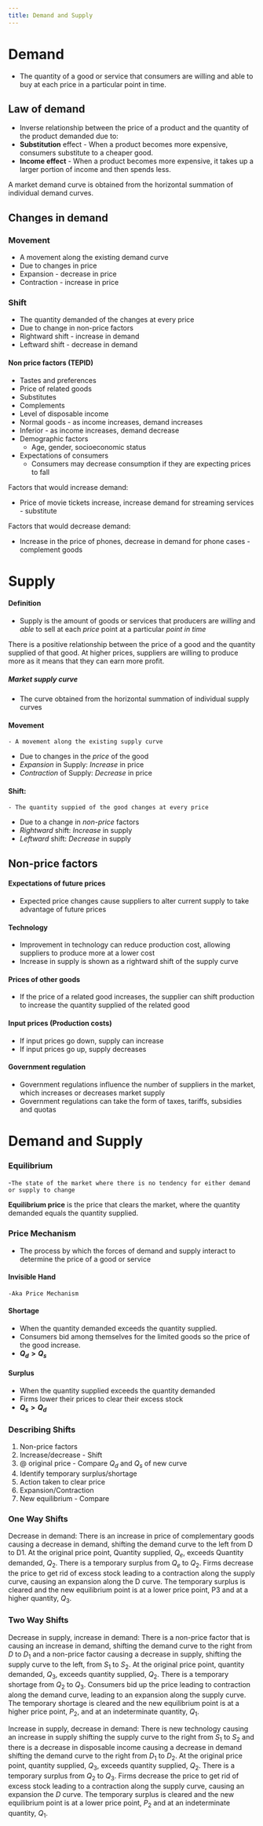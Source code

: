 ```yaml
---
title: Demand and Supply
---
```

# Demand
-   The quantity of a good or service that consumers are willing and able to buy at each price in a particular point in time.

## Law of demand
-   Inverse relationship between the price of a product and the quantity of the product demanded due to:
-   **Substitution** effect - When a product becomes more expensive, consumers substitute to a cheaper good.
-   **Income effect** - When a product becomes more expensive, it takes up a larger portion of income and then spends less.

A market demand curve is obtained from the horizontal summation of individual demand curves.

## Changes in demand

### Movement
-   A movement along the existing demand curve
-   Due to changes in price
-   Expansion - decrease in price
-   Contraction - increase in price

### Shift
-   The quantity demanded of the changes at every price
-   Due to change in non-price factors
-   Rightward shift - increase in demand
-   Leftward shift - decrease in demand

#### Non price factors (TEPID)
-   Tastes and preferences
-   Price of related goods
-   Substitutes
-   Complements
-   Level of disposable income
-   Normal goods - as income increases, demand increases
-   Inferior - as income increases, demand decrease
-   Demographic factors
	-   Age, gender, socioeconomic status
-   Expectations of consumers
	-   Consumers may decrease consumption if they are expecting prices to fall

Factors that would increase demand:
-   Price of movie tickets increase, increase demand for streaming services - substitute

Factors that would decrease demand:
-   Increase in the price of phones, decrease in demand for phone cases - complement goods

# Supply

#### Definition
- Supply is the amount of goods or services that producers are *willing* and *able* to sell at each *price* point at a particular *point in time*

There is a positive relationship between the price of a good and the quantity supplied of that good.
At higher prices, suppliers are willing to produce more as it means that they can earn more profit.

##### Market supply curve
- The curve obtained from the horizontal summation of individual supply curves

#### Movement
	- A movement along the existing supply curve
- Due to changes in the *price* of the good
- *Expansion* in Supply: *Increase* in price
- *Contraction* of Supply: *Decrease* in price

#### Shift:
	- The quantity suppied of the good changes at every price
- Due to a change in *non-price* factors
- *Rightward* shift: *Increase* in supply
- *Leftward* shift: *Decrease* in supply

## Non-price factors

#### Expectations of future prices
- Expected price changes cause suppliers to alter current supply to take advantage of future prices

#### Technology
- Improvement in technology can reduce production cost, allowing suppliers to produce more at a lower cost
- Increase in supply is shown as a rightward shift of the supply curve

#### Prices of other goods
- If the price of a related good increases, the supplier can shift production to increase the quantity supplied of the related good

#### Input prices (Production costs)
- If input prices go down, supply can increase
- If input prices go up, supply decreases

#### Government regulation
- Government regulations influence the number of suppliers in the market, which increases or decreases market supply
- Government regulations can take the form of taxes, tariffs, subsidies and quotas



# Demand and Supply

### Equilibrium
-`The state of the market where there is no tendency for either demand or supply to change`

**Equilibrium price** is the price that clears the market, where the quantity demanded equals the quantity supplied.

### Price Mechanism
- The process by which the forces of demand and supply interact to determine the price of a good or service

#### Invisible Hand
	-Aka Price Mechanism

#### Shortage
- When the quantity demanded exceeds the quantity supplied.
- Consumers bid among themselves for the limited goods so the price of the good increase.
- **$Q_d > Q_s$**

#### Surplus
- When the quantity supplied exceeds the quantity demanded
- Firms lower their prices to clear their excess stock
- **$Q_s > Q_d$**

### Describing Shifts
1. Non-price factors
2. Increase/decrease - Shift
3. @ original price - Compare $Q_d$ and $Q_s$ of new curve
4. Identify temporary surplus/shortage
5. Action taken to clear price
6. Expansion/Contraction
7. New equilibrium - Compare




### One Way Shifts
Decrease in demand:
	There is an increase in price of complementary goods causing a decrease in demand, shifting the demand curve to the left from D to D1. At the original price point, Quantity supplied, $Q_e$, exceeds Quantity demanded, $Q_2$. There is a temporary surplus from $Q_e$ to $Q_2$. Firms decrease the price to get rid of excess stock leading to a contraction along the supply curve, causing an expansion along the D curve. The temporary surplus is cleared and the new equilibrium point is at a lower price point, P3 and at a higher quantity, $Q_3$.

### Two Way Shifts
Decrease in supply, increase in demand:
	There is a non-price factor that is causing an increase in demand, shifting the demand curve to the right from $D$ to $D_1$ and a non-price factor causing a decrease in supply, shifting the supply curve to the left, from $S_1$ to $S_2$. At the original price point, quantity demanded, $Q_3$, exceeds quantity supplied, $Q_2$. There is a temporary shortage from $Q_2$ to $Q_3$. Consumers bid up the price leading to contraction along the demand curve, leading to an expansion along the supply curve. The temporary shortage is cleared and the new equilibrium point is at a higher price point, $P_2$, and at an indeterminate quantity, $Q_1$.


Increase in supply, decrease in demand:
	There is new technology causing an increase in supply shifting the supply curve to the right from $S_1$ to $S_2$ and there is a decrease in disposable income causing a decrease in demand shifting the demand curve to the right from $D_1$ to $D_2$. At the original price point, quantity supplied, $Q_3$, exceeds quantity supplied, $Q_2$. There is a temporary surplus from $Q_2$ to $Q_3$. Firms decrease the price to get rid of excess stock leading to a contraction along the supply curve, causing an expansion the $D$ curve. The temporary surplus is cleared and the new equilibrium point is at a lower price point, $P_2$ and at an indeterminate quantity, $Q_1$.










